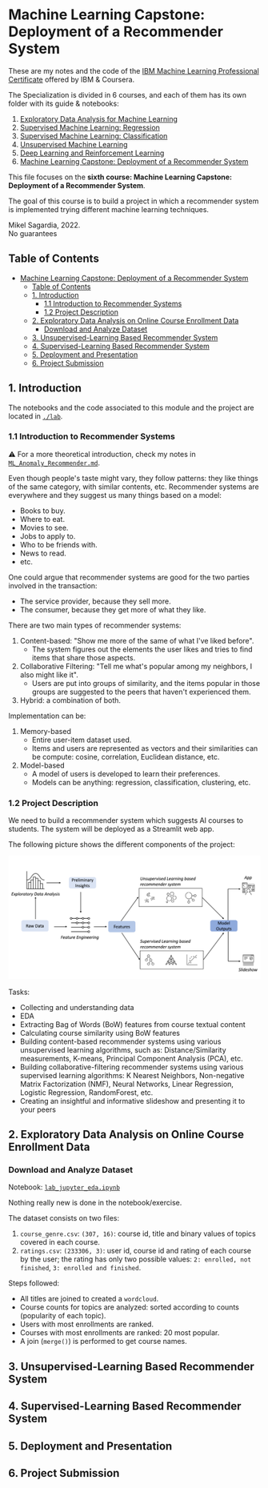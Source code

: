 # Machine Learning Capstone: Deployment of a Recommender System

These are my notes and the code of the [IBM Machine Learning Professional Certificate](https://www.coursera.org/professional-certificates/ibm-machine-learning) offered by IBM & Coursera.

The Specialization is divided in 6 courses, and each of them has its own folder with its guide & notebooks:

1. [Exploratory Data Analysis for Machine Learning](https://www.coursera.org/learn/ibm-exploratory-data-analysis-for-machine-learning?specialization=ibm-machine-learning)
2. [Supervised Machine Learning: Regression](https://www.coursera.org/learn/supervised-machine-learning-regression?specialization=ibm-machine-learning)
3. [Supervised Machine Learning: Classification](https://www.coursera.org/learn/supervised-machine-learning-classification?specialization=ibm-machine-learning)
4. [Unsupervised Machine Learning](https://www.coursera.org/learn/ibm-unsupervised-machine-learning?specialization=ibm-machine-learning)
5. [Deep Learning and Reinforcement Learning](https://www.coursera.org/learn/deep-learning-reinforcement-learning?specialization=ibm-machine-learning)
6. [Machine Learning Capstone: Deployment of a Recommender System](https://www.coursera.org/learn/machine-learning-capstone?specialization=ibm-machine-learning)

This file focuses on the **sixth course: Machine Learning Capstone: Deployment of a Recommender System**.

The goal of this course is to build a project in which a recommender system is implemented trying different machine learning techniques.

Mikel Sagardia, 2022.  
No guarantees

## Table of Contents

- [Machine Learning Capstone: Deployment of a Recommender System](#machine-learning-capstone-deployment-of-a-recommender-system)
  - [Table of Contents](#table-of-contents)
  - [1. Introduction](#1-introduction)
    - [1.1 Introduction to Recommender Systems](#11-introduction-to-recommender-systems)
    - [1.2 Project Description](#12-project-description)
  - [2. Exploratory Data Analysis on Online Course Enrollment Data](#2-exploratory-data-analysis-on-online-course-enrollment-data)
    - [Download and Analyze Dataset](#download-and-analyze-dataset)
  - [3. Unsupervised-Learning Based Recommender System](#3-unsupervised-learning-based-recommender-system)
  - [4. Supervised-Learning Based Recommender System](#4-supervised-learning-based-recommender-system)
  - [5. Deployment and Presentation](#5-deployment-and-presentation)
  - [6. Project Submission](#6-project-submission)

## 1. Introduction

The notebooks and the code associated to this module and the project are located in [`./lab`](https://github.com/mxagar/machine_learning_ibm/tree/main/06_Capstone_Project/lab).

### 1.1 Introduction to Recommender Systems

:warning: For a more theoretical introduction, check my notes in [`ML_Anomaly_Recommender.md`](https://github.com/mxagar/machine_learning_coursera/blob/main/07_Anomaly_Recommender/ML_Anomaly_Recommender.md).

Even though people's taste might vary, they follow patterns: they like things of the same category, with similar contents, etc. Recommender systems are everywhere and they suggest us many things based on a model:

- Books to buy.
- Where to eat.
- Movies to see.
- Jobs to apply to.
- Who to be friends with.
- News to read.
- etc.

One could argue that recommender systems are good for the two parties involved in the transaction:

- The service provider, because they sell more.
- The consumer, because they get more of what they like.

There are two main types of recommender systems:

1. Content-based: "Show me more of the same of what I've liked before".
   - The system figures out the elements the user likes and tries to find items that share those aspects.
2. Collaborative Filtering: "Tell me what's popular among my neighbors, I also might like it".
   - Users are put into groups of similarity, and the items popular in those groups are suggested to the peers that haven't experienced them.
3. Hybrid: a combination of both.

Implementation can be:

1. Memory-based
   - Entire user-item dataset used.
   - Items and users are represented as vectors and their similarities can be compute: cosine, correlation, Euclidean distance, etc.
2. Model-based
   - A model of users is developed to learn their preferences.
   - Models can be anything: regression, classification, clustering, etc.

### 1.2 Project Description

We need to build a recommender system which suggests AI courses to students. The system will be deployed as a Streamlit web app.

The following picture shows the different components of the project:

![Project Workflow](./pics/project_workflow.png)

Tasks:

- Collecting and understanding data
- EDA
- Extracting Bag of Words (BoW) features from course textual content
- Calculating course similarity using BoW features
- Building content-based recommender systems using various unsupervised learning algorithms, such as: Distance/Similarity measurements, K-means, Principal Component Analysis (PCA), etc.
- Building collaborative-filtering recommender systems using various supervised learning algorithms: K Nearest Neighbors, Non-negative Matrix Factorization (NMF), Neural Networks, Linear Regression, Logistic Regression, RandomForest, etc.
- Creating an insightful and informative slideshow and presenting it to your peers

## 2. Exploratory Data Analysis on Online Course Enrollment Data

### Download and Analyze Dataset

Notebook: [`lab_jupyter_eda.ipynb`](https://github.com/mxagar/machine_learning_ibm/blob/main/06_Capstone_Project/lab/)

Nothing really new is done in the notebook/exercise.

The dataset consists on two files:

1. `course_genre.csv`: `(307, 16)`: course id, title and binary values of topics covered in each course.
2. `ratings.csv`: `(233306, 3)`: user id, course id and rating of each course by the user; the rating has only two possible values: `2: enrolled, not finished`, `3: enrolled and finished`.

Steps followed:

- All titles are joined to created a `wordcloud`.
- Course counts for topics are analyzed: sorted according to counts (popularity of each topic).
- Users with most enrollments are ranked.
- Courses with most enrollments are ranked: 20 most popular.
- A join (`merge()`) is performed to get course names.

## 3. Unsupervised-Learning Based Recommender System

## 4. Supervised-Learning Based Recommender System

## 5. Deployment and Presentation

## 6. Project Submission